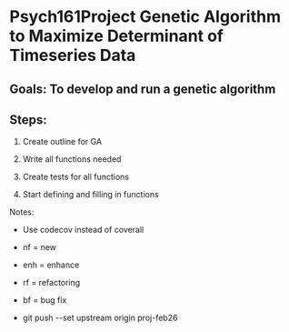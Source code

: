 # Psych161Project Genetic Algorithm to Maximize Determinant of Timeseries Data

## Goals: To develop and run a genetic algorithm

## Steps:

1) Create outline for GA

2) Write all functions needed

3) Create tests for all functions

4) Start defining and filling in functions





Notes:

- Use codecov instead of coverall

- nf = new

- enh = enhance

- rf = refactoring

- bf = bug fix


- git push --set upstream origin proj-feb26
